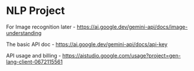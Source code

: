 # NLP Project
For Image recognition later - https://ai.google.dev/gemini-api/docs/image-understanding

The basic API doc - https://ai.google.dev/gemini-api/docs/api-key

API usage and billing - https://aistudio.google.com/usage?project=gen-lang-client-0672115561